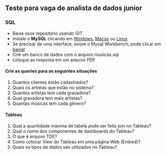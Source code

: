 ## Teste para vaga de analista de dados junior

### SQL

- Baixe esse repositorio usando GIT
- Instale o **MySQL** clicando em [Windows](https://www.w3schools.com/mysql/mysql_install_windows.asp), [Macos](https://br.ccm.net/faq/18004-como-instalar-o-mysql-no-mac-os-x) ou [Linux](https://www.w3schools.com/mysql/mysql_install_linux.asp)
- Se precisar de uma interface, existe o Mysql Workbench, pode clicar em [baixar](https://dev.mysql.com/downloads/workbench/)
- Crie um banco de dados com o arquivo musicas.sql
- coloque as resposta em um arquivo PDF

#### Crie as queries para as seguintes situações

1) Quantos clientes estão cadastrados?
2) Quais os artistas que estão no sistema?
3) Quantos artistas tem cada gravadora?
4) Qual gravadora tem mais artistas?
5) Quantas músicas tem cada gênero?

#### Tableau
1) Qual a quantidade máxima de tabela pode ser feito join no Tableau?
2) Qual o nome dos componentes de dashboards do Tableau?
3) O que é arquivo TDE?
4) Como colocar View do Tableau em uma página Web (Embed)?
5) Quais os tipos de dados são utilizados no Tableau?

